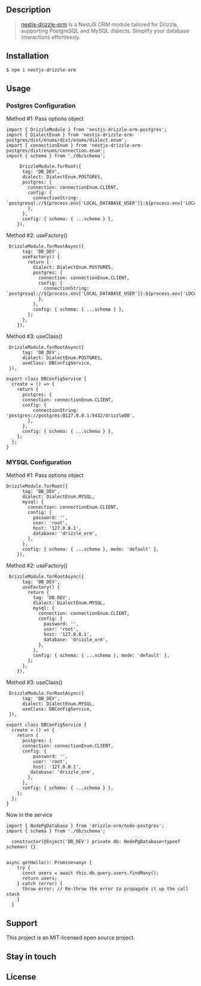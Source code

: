 ## Description

> [nestjs-drizzle-orm](https://github.com/gaiyadev/nestjs-drizzleOrm-postgres) Is a NestJS ORM module tailored for Drizzle, supporting PostgreSQL and MySQL dialects. Simplify your database interactions effortlessly.

## Installation

```bash
$ npm i nestjs-drizzle-orm
```

## Usage

### Postgres Configuration

Method #1: Pass options object

```code
import { DrizzleModule } from 'nestjs-drizzle-orm-postgres';
import { DialectEnum } from 'nestjs-drizzle-orm-postgres/dist/enums/dist/enums/dialect.enum';
import { connectionEnum } from 'nestjs-drizzle-orm-postgres/dist/enums/connection.enum';
import { schema } from './db/schema';

     DrizzleModule.forRoot({
      tag: 'DB_DEV',
      dialect: DialectEnum.POSTGRES,
      postgres: {
        connection: connectionEnum.CLIENT,
        config: {
          connectionString: `postgresql://${process.env['LOCAL_DATABASE_USER']}:${process.env['LOCAL_DATABASE_PASSWORD']}@localhost:5432/drizzle_orm`,
        },
      },
      config: { schema: { ...schema } },
    }),
```

Method #2: useFactory()

```code    
 DrizzleModule.forRootAsync({
      tag: 'DB_DEV',
      useFactory() {
        return {
          dialect: DialectEnum.POSTGRES,
          postgres: {
            connection: connectionEnum.CLIENT,
            config: {
              connectionString: `postgresql://${process.env['LOCAL_DATABASE_USER']}:${process.env['LOCAL_DATABASE_PASSWORD']}@localhost:5432/drizzle_orm`,
            },
          },
          config: { schema: { ...schema } },
        };
      },
    }),
```

Method #3: useClass()

```code
 DrizzleModule.forRootAsync({
      tag: 'DB_DEV',
      dialect: DialectEnum.POSTGRES,
      useClass: DBConfigService,
 }),
    
export class DBConfigService {
  create = () => {
    return {
      postgres: {
      connection: connectionEnum.CLIENT,
      config: {
          connectionString: 'postgres://postgres:@127.0.0.1:5432/drizzleDB',
        },
      },
      config: { schema: { ...schema } },
    };
  };
}
```


### MYSQL Configuration

Method #1: Pass options object

```code
DrizzleModule.forRoot({
      tag: 'DB_DEV',
      dialect: DialectEnum.MYSQL,
      mysql: {
        connection: connectionEnum.CLIENT,
        config: {
          password: '',
          user: 'root',
          host: '127.0.0.1',
          database: 'drizzle_orm',
        },
      },
      config: { schema: { ...schema }, mode: 'default' },
    }),
```

Method #2: useFactory()

```code
 DrizzleModule.forRootAsync({
      tag: 'DB_DEV',
      useFactory() {
        return {
          tag: 'DB_DEV',
          dialect: DialectEnum.MYSQL,
          mysql: {
            connection: connectionEnum.CLIENT,
            config: {
              password: '',
              user: 'root',
              host: '127.0.0.1',
              database: 'drizzle_orm',
            },
          },
          config: { schema: { ...schema }, mode: 'default' },
        };
      },
    }),
```

Method #3: useClass()

```code
 DrizzleModule.forRootAsync({
      tag: 'DB_DEV',
      dialect: DialectEnum.MYSQL,
      useClass: DBConfigService,
 }),
    
export class DBConfigService {
  create = () => {
    return {
      postgres: {
      connection: connectionEnum.CLIENT,
      config: {
          password: '',
          user: 'root',
          host: '127.0.0.1',
         database: 'drizzle_orm',
        },
      },
      config: { schema: { ...schema } },
    };
  };
}
```

Now in the service

```code
import { NodePgDatabase } from 'drizzle-orm/node-postgres';
import { schema } from './db/schema';

  constructor(@Inject('DB_DEV') private db: NodePgDatabase<typeof schema>) {}


async getHello(): Promise<any> {
    try {
      const users = await this.db.query.users.findMany();
      return users;
    } catch (error) {
      throw error; // Re-throw the error to propagate it up the call stack
    }
  }
```
## Support

This project is an MIT-licensed open source project.

## Stay in touch


## License


